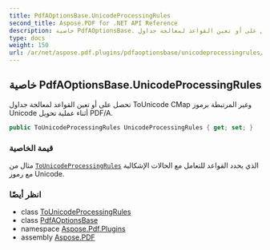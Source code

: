 ```yaml
---
title: PdfAOptionsBase.UnicodeProcessingRules
second_title: Aspose.PDF for .NET API Reference
description: خاصية PdfAOptionsBase. تحصل على أو تعين القواعد لمعالجة جداول ToUnicode CMap وغير المرتبطة برموز Unicode أثناء عملية تحويل PDF/A
type: docs
weight: 150
url: /ar/net/aspose.pdf.plugins/pdfaoptionsbase/unicodeprocessingrules/
---
```

## خاصية PdfAOptionsBase.UnicodeProcessingRules

تحصل على أو تعين القواعد لمعالجة جداول ToUnicode CMap وغير المرتبطة برموز Unicode أثناء عملية تحويل PDF/A.

```csharp
public ToUnicodeProcessingRules UnicodeProcessingRules { get; set; }
```

### قيمة الخاصية

مثال من [`ToUnicodeProcessingRules`](../../../aspose.pdf/tounicodeprocessingrules/) الذي يحدد القواعد للتعامل مع الحالات الإشكالية مع رموز Unicode.

### انظر أيضًا

* class [ToUnicodeProcessingRules](../../../aspose.pdf/tounicodeprocessingrules/)
* class [PdfAOptionsBase](../)
* namespace [Aspose.Pdf.Plugins](../../../aspose.pdf.plugins/)
* assembly [Aspose.PDF](../../../)